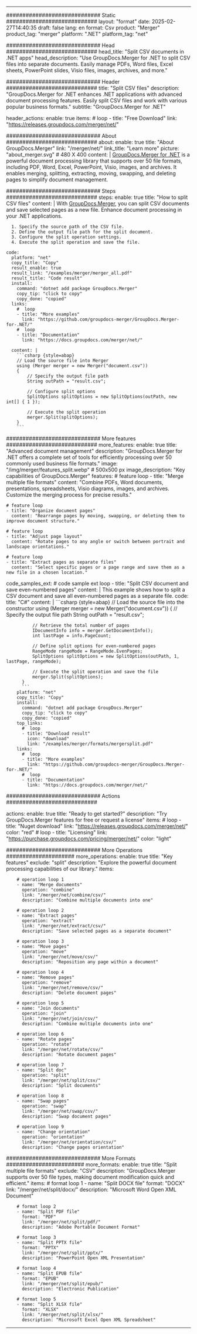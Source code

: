 
---
############################# Static ############################
layout: "format"
date:  2025-02-27T14:40:35
draft: false
lang: en
format: Csv
product: "Merger"
product_tag: "merger"
platform: ".NET"
platform_tag: "net"

############################# Head ############################
head_title: "Split CSV documents in .NET apps"
head_description: "Use GroupDocs.Merger for .NET to split CSV files into separate documents. Easily manage PDFs, Word files, Excel sheets, PowerPoint slides, Visio files, images, archives, and more."

############################# Header ############################
title: "Split CSV files" 
description: "GroupDocs.Merger for .NET enhances .NET applications with advanced document processing features. Easily split CSV files and work with various popular business formats."
subtitle: "GroupDocs.Merger for .NET" 

header_actions:
  enable: true
  items:
    #  loop
    - title: "Free Download"
      link: "https://releases.groupdocs.com/merger/net/"
      
############################# About ############################
about:
    enable: true
    title: "About GroupDocs.Merger"
    link: "/merger/net/"
    link_title: "Learn more"
    picture: "about_merger.svg" # 480 X 400
    content: |
       [GroupDocs.Merger for .NET](/merger/net/) is a powerful document processing library that supports over 50 file formats, including PDF, Word, Excel, PowerPoint, Visio, images, and archives. It enables merging, splitting, extracting, moving, swapping, and deleting pages to simplify document management.

############################# Steps ############################
steps:
    enable: true
    title: "How to split CSV files"
    content: |
      With [GroupDocs.Merger](/merger/net/), you can split CSV documents and save selected pages as a new file. Enhance document processing in your .NET applications.
      
      1. Specify the source path of the CSV file.
      2. Define the output file path for the split document.
      3. Configure the split operation settings.
      4. Execute the split operation and save the file.
   
    code:
      platform: "net"
      copy_title: "Copy"
      result_enable: true
      result_link: "/examples/merger/merger_all.pdf"
      result_title: "Code result"
      install:
        command: "dotnet add package GroupDocs.Merger"
        copy_tip: "click to copy"
        copy_done: "copied"
      links:
        #  loop
        - title: "More examples"
          link: "https://github.com/groupdocs-merger/GroupDocs.Merger-for-.NET/"
        #  loop
        - title: "Documentation"
          link: "https://docs.groupdocs.com/merger/net/"
          
      content: |
        ```csharp {style=abap}
        // Load the source file into Merger
        using (Merger merger = new Merger("document.csv"))
        {
            // Specify the output file path
            String outPath = "result.csv";

            // Configure split options
            SplitOptions splitOptions = new SplitOptions(outPath, new int[] { 1 });

            // Execute the split operation
            merger.Split(splitOptions);
        }
        ```            

############################# More features ############################
more_features:
  enable: true
  title: "Advanced document management"
  description: "GroupDocs.Merger for .NET offers a complete set of tools for efficiently processing over 50 commonly used business file formats."
  image: "/img/merger/features_split.webp" # 500x500 px
  image_description: "Key capabilities of GroupDocs.Merger"
  features:
    # feature loop
    - title: "Merge multiple file formats"
      content: "Combine PDFs, Word documents, presentations, spreadsheets, Visio diagrams, images, and archives. Customize the merging process for precise results."

    # feature loop
    - title: "Organize document pages"
      content: "Rearrange pages by moving, swapping, or deleting them to improve document structure."

    # feature loop
    - title: "Adjust page layout"
      content: "Rotate pages to any angle or switch between portrait and landscape orientations."

    # feature loop
    - title: "Extract pages as separate files"
      content: "Select specific pages or a page range and save them as a new file in a chosen location."
      
  code_samples_ext:
    # code sample ext loop
    - title: "Split CSV document and save even-numbered pages"
      content: |
        This example shows how to split a CSV document and save all even-numbered pages as a separate file.
      code:
        title: "C#"
        content: |
          ```csharp {style=abap}
          // Load the source file into the constructor
          using (Merger merger = new Merger("document.csv"))
          {
              // Specify the output file path
              String outPath = "result.csv";

              // Retrieve the total number of pages
              IDocumentInfo info = merger.GetDocumentInfo();
              int lastPage = info.PageCount;
          
              // Define split options for even-numbered pages
              RangeMode rangeMode = RangeMode.EvenPages;
              SplitOptions splitOptions = new SplitOptions(outPath, 1, lastPage, rangeMode);

              // Execute the split operation and save the file
              merger.Split(splitOptions);
          }
          ```
        platform: "net"
        copy_title: "Copy"
        install:
          command: "dotnet add package GroupDocs.Merger"
          copy_tip: "click to copy"
          copy_done: "copied"
        top_links:
          #  loop
          - title: "Download result"
            icon: "download"
            link: "/examples/merger/formats/mergersplit.pdf"
        links:
          #  loop
          - title: "More examples"
            link: "https://github.com/groupdocs-merger/GroupDocs.Merger-for-.NET/"
          #  loop
          - title: "Documentation"
            link: "https://docs.groupdocs.com/merger/net/"
            

            


############################# Actions ############################

actions:
  enable: true
  title: "Ready to get started?"
  description: "Try GroupDocs.Merger features for free or request a license"
  items:
    #  loop
    - title: "Nuget download"
      link: "https://releases.groupdocs.com/merger/net/"
      color: "red"
        #  loop
    - title: "Licensing"
      link: "https://purchase.groupdocs.com/pricing/merger/net/"
      color: "light"


############################# More Operations #####################
more_operations:
    enable: true
    title: "Key features"
    exclude: "split"
    description: "Explore the powerful document processing capabilities of our library."
    items: 
          
        # operation loop 1
        - name: "Merge documents"
          operation: "combine"
          link: "/merger/net/combine/csv/"
          description: "Combine multiple documents into one"

        # operation loop 2
        - name: "Extract pages"
          operation: "extract"
          link: "/merger/net/extract/csv/"
          description: "Save selected pages as a separate document"

        # operation loop 3
        - name: "Move pages"
          operation: "move"
          link: "/merger/net/move/csv/"
          description: "Reposition any page within a document"

        # operation loop 4
        - name: "Remove pages"
          operation: "remove"
          link: "/merger/net/remove/csv/"
          description: "Delete document pages"

        # operation loop 5
        - name: "Join documents"
          operation: "join"
          link: "/merger/net/join/csv/"
          description: "Combine multiple documents into one"

        # operation loop 6
        - name: "Rotate pages"
          operation: "rotate"
          link: "/merger/net/rotate/csv/"
          description: "Rotate document pages"

        # operation loop 7
        - name: "Split doc"
          operation: "split"
          link: "/merger/net/split/csv/"
          description: "Split documents"

        # operation loop 8
        - name: "Swap pages"
          operation: "swap"
          link: "/merger/net/swap/csv/"
          description: "Swap document pages"

        # operation loop 9
        - name: "Change orientation"
          operation: "orientation"
          link: "/merger/net/orientation/csv/"
          description: "Change pages orientation"
          
        
          
############################# More Formats ########################
more_formats:
    enable: true
    title: "Split multiple file formats"
    exclude: "CSV"
    description: "GroupDocs.Merger supports over 50 file types, making document modification quick and efficient."
    items: 
        # format loop 1
        - name: "Split DOCX file"
          format: "DOCX"
          link: "/merger/net/split/docx/"
          description: "Microsoft Word Open XML Document"
          
        # format loop 2
        - name: "Split PDF file"
          format: "PDF"
          link: "/merger/net/split/pdf/"
          description: "Adobe Portable Document Format"
          
        # format loop 3
        - name: "Split PPTX file"
          format: "PPTX"
          link: "/merger/net/split/pptx/"
          description: "PowerPoint Open XML Presentation"

        # format loop 4
        - name: "Split EPUB file"
          format: "EPUB"
          link: "/merger/net/split/epub/"
          description: "Electronic Publication"
          
        # format loop 5
        - name: "Split XLSX file"
          format: "XLSX"
          link: "/merger/net/split/xlsx/"
          description: "Microsoft Excel Open XML Spreadsheet"
  

---